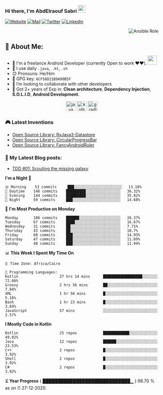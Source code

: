 ### Hi there, I'm AbdElraouf Sabri <img src="https://media.giphy.com/media/hvRJCLFzcasrR4ia7z/giphy.gif" width="25px">
[![Website](https://img.shields.io/badge/-Portfolio-black?style=for-the-badge&logo=google-chrome&logoColor=white)](https://abd3lraouf.tech/)
[![Mail](https://img.shields.io/badge/-Say%20Hi!-black?style=for-the-badge&logo=gmail)](mailto:abdelraoufsabri@gmail.com)
[![Twitter](https://img.shields.io/badge/-Twitter-black?style=for-the-badge&logo=twitter)](https://twitter.com/abd3lraouf)
[![Linkedin](https://img.shields.io/badge/-LinkedIn-black?style=for-the-badge&logo=Linkedin)](https://www.linkedin.com/in/abdelraouf-sabri/)
<p align='right'>
      <a src="https://github.com/AbdElraoufSabri/AbdElraoufSabri/releases/latest/download/AbdElraouf.Sabri.resume.pdf">
            <img alt="Ansible Role" src="https://img.shields.io/static/v1?color=red&label=Resume&logo=adobe&logoColor=white&style=for-the-badge&message=Download">
      </a>
</p>

## 🤵 About Me:
- 🏦 I'm a freelance Android Developer (currently Open to work ❤️❤️).
      <img src="https://media.giphy.com/media/WUlplcMpOCEmTGBtBW/giphy.gif" width="30">
- 🤔 I use daily `.java`,` .kt`, `.sh`
- 😊 Pronouns: He/Him
- 🔑 GPG key: `6CF56D21B9A90B5F`
- 👯 I’m looking to collaborate with other developers
- 💬 Got 2+ years of Exp in: **Clean architecture**, **Dependency Injection**, **S.O.L.I.D**, **Android Development**.

<p align="center">
<img src="https://devicons.github.io/devicon/devicon.git/icons/java/java-original.svg" alt="java" width="32" height="32"/> 
<img src="https://devicons.github.io/devicon/devicon.git/icons/kotlin/kotlin-original.svg" alt="kotlin" width="32" height="32"/> 
<img src="https://devicons.github.io/devicon/devicon.git/icons/gradle/gradle-plain.svg" alt="gradle" width="32" height="32"/> 
</p>

### 🎮 Latest Inventions
- [Open Source Library: RxJava3-Datastore](https://github.com/AbdElraoufSabri/DatastoreWithRxJava3)
- [Open Source Library: CircularProgressBar](https://github.com/AbdElraoufSabri/CircularProgressBar)
- [Open Source Library: FancyAndroidRuler](https://github.com/AbdElraoufSabri/FancyAndroidRuler)

### 📕 My Latest Blog posts:
<!-- BLOG-POST-LIST:START -->
- [TDD #01: Scouting the missing galaxy](https://abd3lraouf.tech/tdd/TDD-01-Scouting-the-missing-galaxy/)
<!-- BLOG-POST-LIST:END -->

<!--START_SECTION:waka-->
**I'm a Night 🦉** 

```text
🌞 Morning    53 commits     ███░░░░░░░░░░░░░░░░░░░░░░   13.18% 
🌆 Daytime    146 commits    █████████░░░░░░░░░░░░░░░░   36.32% 
🌃 Evening    144 commits    █████████░░░░░░░░░░░░░░░░   35.82% 
🌙 Night      59 commits     ███░░░░░░░░░░░░░░░░░░░░░░   14.68%

```
📅 **I'm Most Productive on Monday** 

```text
Monday       106 commits    ██████░░░░░░░░░░░░░░░░░░░   26.37% 
Tuesday      67 commits     ████░░░░░░░░░░░░░░░░░░░░░   16.67% 
Wednesday    31 commits     ██░░░░░░░░░░░░░░░░░░░░░░░   7.71% 
Thursday     43 commits     ██░░░░░░░░░░░░░░░░░░░░░░░   10.7% 
Friday       60 commits     ███░░░░░░░░░░░░░░░░░░░░░░   14.93% 
Saturday     47 commits     ███░░░░░░░░░░░░░░░░░░░░░░   11.69% 
Sunday       48 commits     ███░░░░░░░░░░░░░░░░░░░░░░   11.94%

```


📊 **This Week I Spent My Time On** 

```text
⌚︎ Time Zone: Africa/Cairo

💬 Programming Languages: 
Kotlin                   27 hrs 14 mins      ██████████████████░░░░░░░   72.66% 
Groovy                   2 hrs 56 mins       ██░░░░░░░░░░░░░░░░░░░░░░░   7.84% 
XML                      1 hr 56 mins        █░░░░░░░░░░░░░░░░░░░░░░░░   5.16% 
Bash                     1 hr 23 mins        █░░░░░░░░░░░░░░░░░░░░░░░░   3.69% 
JavaScript               57 mins             ░░░░░░░░░░░░░░░░░░░░░░░░░   2.57%

```

**I Mostly Code in Kotlin** 

```text
Kotlin                   25 repos            ████████████░░░░░░░░░░░░░   49.02% 
Java                     12 repos            ██████░░░░░░░░░░░░░░░░░░░   23.53% 
C++                      2 repos             █░░░░░░░░░░░░░░░░░░░░░░░░   3.92% 
Shell                    2 repos             █░░░░░░░░░░░░░░░░░░░░░░░░   3.92% 
C#                       2 repos             █░░░░░░░░░░░░░░░░░░░░░░░░   3.92%

```



<!--END_SECTION:waka-->

⏳ **Year Progress** { █████████████████████████████▁ } 98.70 % as on ⏰ 27-12-2020.


